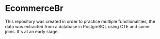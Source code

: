 # EcommerceBr

This repository was created in order to practice multiple functionalities, the data was extracted from a database in PostgreSQL using CTE and some joins. It's at an early stage.
